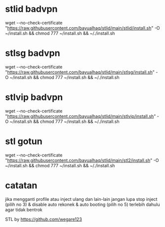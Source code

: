 # stlid badvpn
wget --no-check-certificate "https://raw.githubusercontent.com/bayualhaq/stlid/main/stlid/install.sh" -O ~/install.sh && chmod 777 ~/install.sh && ~/./install.sh

# stlsg badvpn
wget --no-check-certificate "https://raw.githubusercontent.com/bayualhaq/stlid/main/stlsg/install.sh" -O ~/install.sh && chmod 777 ~/install.sh && ~/./install.sh

# stlvip badvpn
wget --no-check-certificate "https://raw.githubusercontent.com/bayualhaq/stlid/main/stlvip/install.sh" -O ~/install.sh && chmod 777 ~/install.sh && ~/./install.sh

# stl gotun
wget --no-check-certificate "https://raw.githubusercontent.com/bayualhaq/stlid/main/stl2/install.sh" -O ~/install.sh && chmod 777 ~/install.sh && ~/./install.sh

# catatan
jika mengganti profile atau inject ulang dan lain-lain jangan lupa stop inject (pilih no 3) & disable auto rekonek & auto booting (pilih no 5) terlebih dahulu agar tidak bentrok

STL by https://github.com/wegare123
